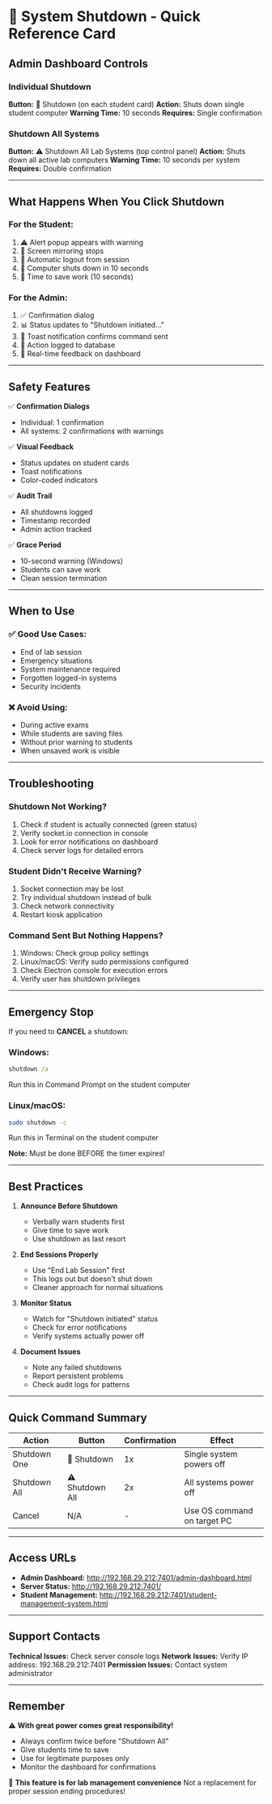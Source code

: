 # 🔌 System Shutdown - Quick Reference Card

## Admin Dashboard Controls

### Individual Shutdown
**Button:** 🔌 Shutdown (on each student card)
**Action:** Shuts down single student computer
**Warning Time:** 10 seconds
**Requires:** Single confirmation

### Shutdown All Systems
**Button:** ⚠️ Shutdown All Lab Systems (top control panel)
**Action:** Shuts down all active lab computers
**Warning Time:** 10 seconds per system
**Requires:** Double confirmation

---

## What Happens When You Click Shutdown

### For the Student:
1. ⚠️ Alert popup appears with warning
2. 🔄 Screen mirroring stops
3. 🚪 Automatic logout from session
4. 🔌 Computer shuts down in 10 seconds
5. 💾 Time to save work (10 seconds)

### For the Admin:
1. ✅ Confirmation dialog
2. 📊 Status updates to "Shutdown initiated..."
3. 🔔 Toast notification confirms command sent
4. 📝 Action logged to database
5. 🎯 Real-time feedback on dashboard

---

## Safety Features

✅ **Confirmation Dialogs**
- Individual: 1 confirmation
- All systems: 2 confirmations with warnings

✅ **Visual Feedback**
- Status updates on student cards
- Toast notifications
- Color-coded indicators

✅ **Audit Trail**
- All shutdowns logged
- Timestamp recorded
- Admin action tracked

✅ **Grace Period**
- 10-second warning (Windows)
- Students can save work
- Clean session termination

---

## When to Use

### ✅ Good Use Cases:
- End of lab session
- Emergency situations
- System maintenance required
- Forgotten logged-in systems
- Security incidents

### ❌ Avoid Using:
- During active exams
- While students are saving files
- Without prior warning to students
- When unsaved work is visible

---

## Troubleshooting

### Shutdown Not Working?
1. Check if student is actually connected (green status)
2. Verify socket.io connection in console
3. Look for error notifications on dashboard
4. Check server logs for detailed errors

### Student Didn't Receive Warning?
1. Socket connection may be lost
2. Try individual shutdown instead of bulk
3. Check network connectivity
4. Restart kiosk application

### Command Sent But Nothing Happens?
1. Windows: Check group policy settings
2. Linux/macOS: Verify sudo permissions configured
3. Check Electron console for execution errors
4. Verify user has shutdown privileges

---

## Emergency Stop

If you need to **CANCEL** a shutdown:

### Windows:
```cmd
shutdown /a
```
Run this in Command Prompt on the student computer

### Linux/macOS:
```bash
sudo shutdown -c
```
Run this in Terminal on the student computer

**Note:** Must be done BEFORE the timer expires!

---

## Best Practices

1. **Announce Before Shutdown**
   - Verbally warn students first
   - Give time to save work
   - Use shutdown as last resort

2. **End Sessions Properly**
   - Use "End Lab Session" first
   - This logs out but doesn't shut down
   - Cleaner approach for normal situations

3. **Monitor Status**
   - Watch for "Shutdown initiated" status
   - Check for error notifications
   - Verify systems actually power off

4. **Document Issues**
   - Note any failed shutdowns
   - Report persistent problems
   - Check audit logs for patterns

---

## Quick Command Summary

| Action | Button | Confirmation | Effect |
|--------|--------|-------------|--------|
| Shutdown One | 🔌 Shutdown | 1x | Single system powers off |
| Shutdown All | ⚠️ Shutdown All | 2x | All systems power off |
| Cancel | N/A | - | Use OS command on target PC |

---

## Access URLs

- **Admin Dashboard:** http://192.168.29.212:7401/admin-dashboard.html
- **Server Status:** http://192.168.29.212:7401/
- **Student Management:** http://192.168.29.212:7401/student-management-system.html

---

## Support Contacts

**Technical Issues:** Check server console logs
**Network Issues:** Verify IP address: 192.168.29.212:7401
**Permission Issues:** Contact system administrator

---

## Remember

⚠️ **With great power comes great responsibility!**

- Always confirm twice before "Shutdown All"
- Give students time to save
- Use for legitimate purposes only
- Monitor the dashboard for confirmations

🎯 **This feature is for lab management convenience**
Not a replacement for proper session ending procedures!
